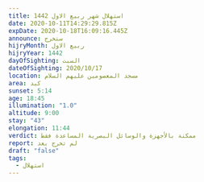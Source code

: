 ```yaml
---
title: استهلال شهر ربيع الاول 1442
date: 2020-10-11T14:29:29.815Z
expDate: 2020-10-18T16:09:16.445Z
announce: ستخرج
hijryMonth: ربيع الاول
hijryYear: 1442
dayOfSighting: السبت
dateOfSighting: 2020/10/17
location: مسجد المعصومين عليهم السلام
area: كبد
sunset: 5:14
age: 18:45
illumination: "1.0"
altitude: 9:00
stay: "43"
elongation: 11:44
verdict: ممكنة بالأجهزة والوسائل البصرية المساعدة فقط
report: لم تخرج بعد
draft: "false"
tags:
  - استهلال
---
```

